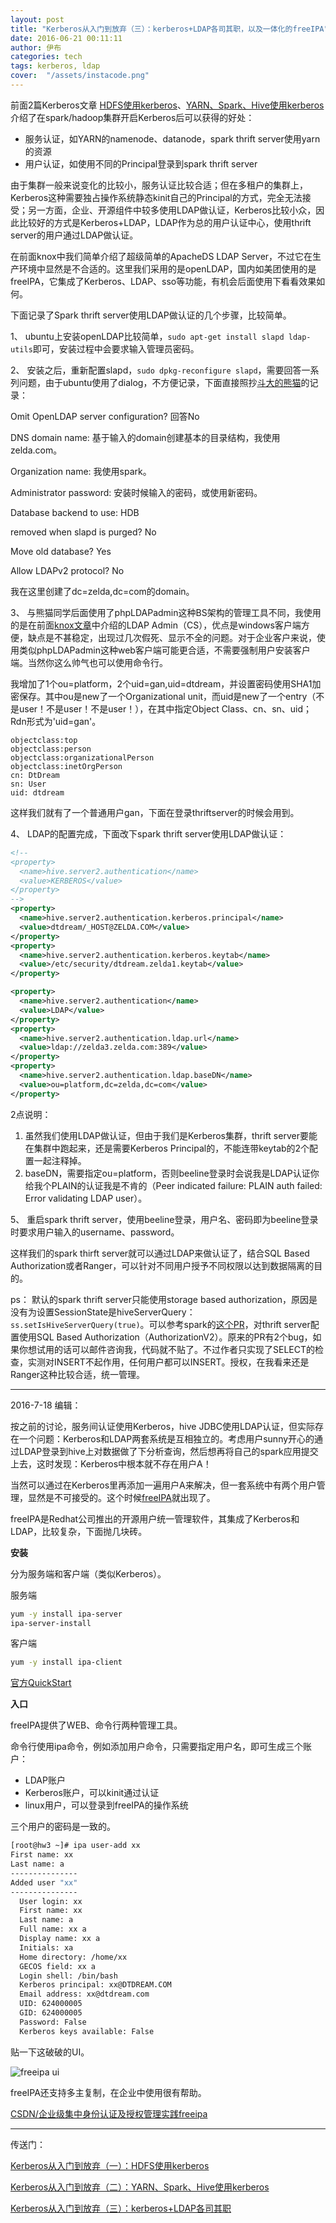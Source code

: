 ```yaml
---
layout: post
title: "Kerberos从入门到放弃（三）：kerberos+LDAP各司其职，以及一体化的freeIPA"
date: 2016-06-21 00:11:11
author: 伊布
categories: tech
tags: kerberos, ldap
cover:  "/assets/instacode.png"
---
```



前面2篇Kerberos文章
[HDFS使用kerberos](http://www.datastart.cn/tech/2016/06/07/kerberos-1.html)、[YARN、Spark、Hive使用kerberos](http://www.datastart.cn/tech/2016/06/11/kerberos-2.html)介绍了在spark/hadoop集群开启Kerberos后可以获得的好处：

- 服务认证，如YARN的namenode、datanode，spark thrift server使用yarn的资源
- 用户认证，如使用不同的Principal登录到spark thrift server

由于集群一般来说变化的比较小，服务认证比较合适；但在多租户的集群上，Kerberos这种需要独占操作系统静态kinit自己的Principal的方式，完全无法接受；另一方面，企业、开源组件中较多使用LDAP做认证，Kerberos比较小众，因此比较好的方式是Kerberos+LDAP，LDAP作为总的用户认证中心，使用thrift server的用户通过LDAP做认证。

在前面knox中我们简单介绍了超级简单的ApacheDS LDAP Server，不过它在生产环境中显然是不合适的。这里我们采用的是openLDAP，国内如美团使用的是freeIPA，它集成了Kerberos、LDAP、sso等功能，有机会后面使用下看看效果如何。

下面记录了Spark thrift server使用LDAP做认证的几个步骤，比较简单。

1、
ubuntu上安装openLDAP比较简单，`sudo apt-get install slapd ldap-utils`即可，安装过程中会要求输入管理员密码。

2、
安装之后，重新配置slapd，`sudo dpkg-reconfigure slapd`，需要回答一系列问题，由于ubuntu使用了dialog，不方便记录，下面直接照抄[斗大的熊猫](http://blog.topspeedsnail.com/archives/2981)的记录：

Omit OpenLDAP server configuration?  回答No

DNS domain name:  基于输入的domain创建基本的目录结构，我使用zelda.com。

Organization name: 我使用spark。

Administrator password: 安装时候输入的密码，或使用新密码。

Database backend to use:   HDB

removed when slapd is purged? No

Move old database? Yes

Allow LDAPv2 protocol? No

我在这里创建了dc=zelda,dc=com的domain。

3、
与熊猫同学后面使用了phpLDAPadmin这种BS架构的管理工具不同，我使用的是在前面[knox文章](http://www.datastart.cn/tech/2016/06/17/knox.html)中介绍的LDAP Admin（CS），优点是windows客户端方便，缺点是不甚稳定，出现过几次假死、显示不全的问题。对于企业客户来说，使用类似phpLDAPadmin这种web客户端可能更合适，不需要强制用户安装客户端。当然你这么帅气也可以使用命令行。

我增加了1个ou=platform，2个uid=gan,uid=dtdream，并设置密码使用SHA1加密保存。其中ou是new了一个Organizational unit，而uid是new了一个entry（不是user！不是user！不是user！），在其中指定Object Class、cn、sn、uid；Rdn形式为'uid=gan'。


```
objectclass:top
objectclass:person
objectclass:organizationalPerson
objectclass:inetOrgPerson
cn: DtDream
sn: User
uid: dtdream
```

这样我们就有了一个普通用户gan，下面在登录thriftserver的时候会用到。

4、
LDAP的配置完成，下面改下spark thrift server使用LDAP做认证：

```xml
<!--
<property>
  <name>hive.server2.authentication</name>
  <value>KERBEROS</value>
</property>
-->
<property>
  <name>hive.server2.authentication.kerberos.principal</name>
  <value>dtdream/_HOST@ZELDA.COM</value>
</property>
<property>
  <name>hive.server2.authentication.kerberos.keytab</name>
  <value>/etc/security/dtdream.zelda1.keytab</value>
</property>

<property>
  <name>hive.server2.authentication</name>
  <value>LDAP</value>
</property>
<property>
  <name>hive.server2.authentication.ldap.url</name>
  <value>ldap://zelda3.zelda.com:389</value>
</property>
<property>
  <name>hive.server2.authentication.ldap.baseDN</name>
  <value>ou=platform,dc=zelda,dc=com</value>
</property>
```

2点说明：

1. 虽然我们使用LDAP做认证，但由于我们是Kerberos集群，thrift server要能在集群中跑起来，还是需要Kerberos Principal的，不能连带keytab的2个配置一起注释掉。
2. baseDN，需要指定ou=platform，否则beeline登录时会说我是LDAP认证你给我个PLAIN的认证我是不肯的（Peer indicated failure: PLAIN auth failed: Error validating LDAP user）。

5、
重启spark thrift server，使用beeline登录，用户名、密码即为beeline登录时要求用户输入的username、password。

这样我们的spark thirft server就可以通过LDAP来做认证了，结合SQL Based Authorization或者Ranger，可以针对不同用户授予不同权限以达到数据隔离的目的。

ps：
默认的spark thrift server只能使用storage based authorization，原因是没有为设置SessionState是hiveServerQuery：  `ss.setIsHiveServerQuery(true)`。可以参考spark的[这个PR](https://github.com/apache/spark/pull/11045/files)，对thrift server配置使用SQL Based Authorization（AuthorizationV2）。原来的PR有2个bug，如果你想试用的话可以邮件咨询我，代码就不贴了。不过作者只实现了SELECT的检查，实测对INSERT不起作用，任何用户都可以INSERT。授权，在我看来还是Ranger这种比较合适，统一管理。


---

2016-7-18 编辑：

按之前的讨论，服务间认证使用Kerberos，hive JDBC使用LDAP认证，但实际存在一个问题：Kerberos和LDAP两套系统是互相独立的。考虑用户sunny开心的通过LDAP登录到hive上对数据做了下分析查询，然后想再将自己的spark应用提交上去，这时发现：Kerberos中根本就不存在用户A！

当然可以通过在Kerberos里再添加一遍用户A来解决，但一套系统中有两个用户管理，显然是不可接受的。这个时候[freeIPA](https://www.freeipa.org/page/Main_Page)就出现了。

freeIPA是Redhat公司推出的开源用户统一管理软件，其集成了Kerberos和LDAP，比较复杂，下面抛几块砖。

**安装**

分为服务端和客户端（类似Kerberos）。

服务端

```bash
yum -y install ipa-server
ipa-server-install
```

客户端

```bash
yum -y install ipa-client
```

[官方QuickStart](https://www.freeipa.org/page/Quick_Start_Guide)


**入口**

freeIPA提供了WEB、命令行两种管理工具。

命令行使用ipa命令，例如添加用户命令，只需要指定用户名，即可生成三个账户：

- LDAP账户
- Kerberos账户，可以kinit通过认证
- linux用户，可以登录到freeIPA的操作系统

三个用户的密码是一致的。

```bash
[root@hw3 ~]# ipa user-add xx
First name: xx
Last name: a
---------------
Added user "xx"
---------------
  User login: xx
  First name: xx
  Last name: a
  Full name: xx a
  Display name: xx a
  Initials: xa
  Home directory: /home/xx
  GECOS field: xx a
  Login shell: /bin/bash
  Kerberos principal: xx@DTDREAM.COM
  Email address: xx@dtdream.com
  UID: 624000005
  GID: 624000005
  Password: False
  Kerberos keys available: False
```

贴一下这破破的UI。

![freeipa ui](http://7xir15.com1.z0.glb.clouddn.com/freeipa1.png)

freeIPA还支持多主复制，在企业中使用很有帮助。

[CSDN/企业级集中身份认证及授权管理实践freeipa](http://blog.csdn.net/xuyaqun/article/details/51596018)


---

传送门：

[Kerberos从入门到放弃（一）：HDFS使用kerberos](http://www.datastart.cn/tech/2016/06/07/kerberos-1.html)

[Kerberos从入门到放弃（二）：YARN、Spark、Hive使用kerberos](http://www.datastart.cn/tech/2016/06/11/kerberos-2.html)

[Kerberos从入门到放弃（三）：kerberos+LDAP各司其职](http://www.datastart.cn/tech/2016/06/21/kerberos-3.html)
